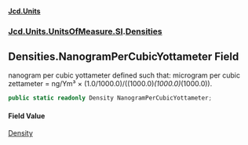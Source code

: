 #### [Jcd.Units](index.md 'index')
### [Jcd.Units.UnitsOfMeasure.SI](Jcd.Units.UnitsOfMeasure.SI.md 'Jcd.Units.UnitsOfMeasure.SI').[Densities](Densities.md 'Jcd.Units.UnitsOfMeasure.SI.Densities')

## Densities.NanogramPerCubicYottameter Field

nanogram per cubic yottameter defined such that: microgram per cubic zettameter = ng/Ym³ × (1.0/1000.0)/((1000.0)*(1000.0)*(1000.0)).

```csharp
public static readonly Density NanogramPerCubicYottameter;
```

#### Field Value
[Density](Density.md 'Jcd.Units.UnitTypes.Density')